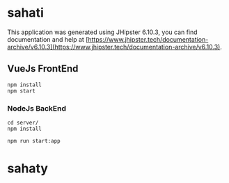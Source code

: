# sahati

This application was generated using JHipster 6.10.3, you can find documentation and help at [https://www.jhipster.tech/documentation-archive/v6.10.3](https://www.jhipster.tech/documentation-archive/v6.10.3).

## VueJs FrontEnd

    npm install
    npm start

### NodeJs BackEnd

    cd server/
    npm install

    npm run start:app

# sahaty
